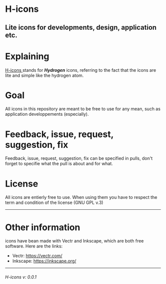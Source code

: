 # H-icons
Lite icons for developments, design, application etc.
------

# Explaining
<u> H-icons </u> stands for ***Hydrogen*** icons, referring to the fact that the icons are lite and simple like the hydrogen atom.

# Goal
All icons in this repository are meant to be free to use for any mean, such as application developpements (especially).

# Feedback, issue, request, suggestion, fix
Feedback, issue, request, suggestion, fix can be specified in pulls, don't forget to specifie what the pull is about and for what.

# License
All icons are entierly free to use. When using them you have to respect the term and condition of the license (GNU GPL v.3)

------

# Other information
icons have bean made with Vectr and Inkscape, which are both free software. Here are the links:
  - Vectr: https://vectr.com/
  - Inkscape: https://inkscape.org/

------
###### H-icons v: 0.0.1
